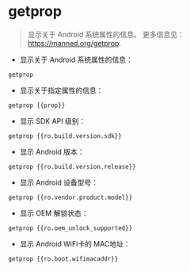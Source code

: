 # getprop

> 显示关于 Android 系统属性的信息。
> 更多信息见：<https://manned.org/getprop>.

- 显示关于 Android 系统属性的信息：

`getprop`

- 显示关于指定属性的信息：

`getprop {{prop}}`

- 显示 SDK API 级别：

`getprop {{ro.build.version.sdk}}`

- 显示 Android 版本：

`getprop {{ro.build.version.release}}`

- 显示 Android 设备型号：

`getprop {{ro.vendor.product.model}}`

- 显示 OEM 解锁状态：

`getprop {{ro.oem_unlock_supported}}`

- 显示 Android WiFi卡的 MAC地址：

`getprop {{ro.boot.wifimacaddr}}`
